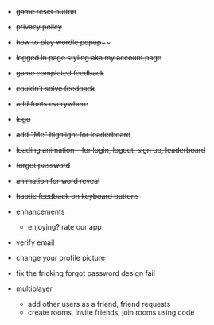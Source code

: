 - ~~game reset button~~
- ~~privacy policy~~

- ~~how to play wordle popup~~~~
- ~~logged in page styling aka my account page~~

- ~~game completed feedback~~
- ~~couldn't solve feedback~~
- ~~add fonts everywhere~~

- ~~logo~~

- ~~add "Me" highlight for leaderboard~~
- ~~loading animation – for login, logout, sign up, leaderboard~~
- ~~forgot password~~

- ~~animation for word reveal~~
- ~~haptic feedback on keyboard buttons~~

- enhancements

  - enjoying? rate our app

- verify email
- change your profile picture
- fix the fricking forgot password design fail
- multiplayer
  - add other users as a friend, friend requests
  - create rooms, invite friends, join rooms using code
